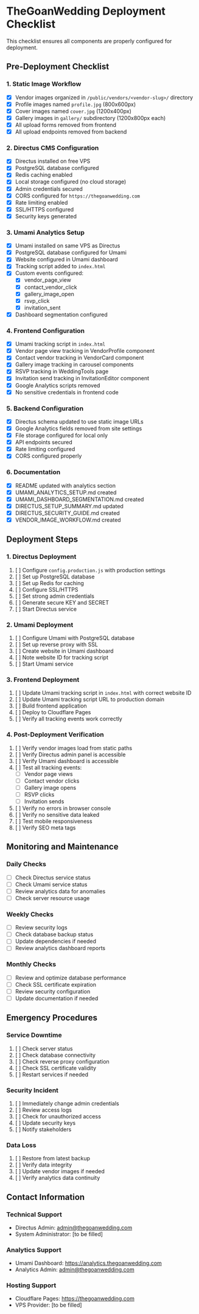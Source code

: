# TheGoanWedding Deployment Checklist

This checklist ensures all components are properly configured for deployment.

## Pre-Deployment Checklist

### 1. Static Image Workflow
- [x] Vendor images organized in `/public/vendors/<vendor-slug>/` directory
- [x] Profile images named `profile.jpg` (800x600px)
- [x] Cover images named `cover.jpg` (1200x400px)
- [x] Gallery images in `gallery/` subdirectory (1200x800px each)
- [x] All upload forms removed from frontend
- [x] All upload endpoints removed from backend

### 2. Directus CMS Configuration
- [x] Directus installed on free VPS
- [x] PostgreSQL database configured
- [x] Redis caching enabled
- [x] Local storage configured (no cloud storage)
- [x] Admin credentials secured
- [x] CORS configured for `https://thegoanwedding.com`
- [x] Rate limiting enabled
- [x] SSL/HTTPS configured
- [x] Security keys generated

### 3. Umami Analytics Setup
- [x] Umami installed on same VPS as Directus
- [x] PostgreSQL database configured for Umami
- [x] Website configured in Umami dashboard
- [x] Tracking script added to `index.html`
- [x] Custom events configured:
  - [x] vendor_page_view
  - [x] contact_vendor_click
  - [x] gallery_image_open
  - [x] rsvp_click
  - [x] invitation_sent
- [x] Dashboard segmentation configured

### 4. Frontend Configuration
- [x] Umami tracking script in `index.html`
- [x] Vendor page view tracking in VendorProfile component
- [x] Contact vendor tracking in VendorCard component
- [x] Gallery image tracking in carousel components
- [x] RSVP tracking in WeddingTools page
- [x] Invitation send tracking in InvitationEditor component
- [x] Google Analytics scripts removed
- [x] No sensitive credentials in frontend code

### 5. Backend Configuration
- [x] Directus schema updated to use static image URLs
- [x] Google Analytics fields removed from site settings
- [x] File storage configured for local only
- [x] API endpoints secured
- [x] Rate limiting configured
- [x] CORS configured properly

### 6. Documentation
- [x] README updated with analytics section
- [x] UMAMI_ANALYTICS_SETUP.md created
- [x] UMAMI_DASHBOARD_SEGMENTATION.md created
- [x] DIRECTUS_SETUP_SUMMARY.md updated
- [x] DIRECTUS_SECURITY_GUIDE.md created
- [x] VENDOR_IMAGE_WORKFLOW.md created

## Deployment Steps

### 1. Directus Deployment
1. [ ] Configure `config.production.js` with production settings
2. [ ] Set up PostgreSQL database
3. [ ] Set up Redis for caching
4. [ ] Configure SSL/HTTPS
5. [ ] Set strong admin credentials
6. [ ] Generate secure KEY and SECRET
7. [ ] Start Directus service

### 2. Umami Deployment
1. [ ] Configure Umami with PostgreSQL database
2. [ ] Set up reverse proxy with SSL
3. [ ] Create website in Umami dashboard
4. [ ] Note website ID for tracking script
5. [ ] Start Umami service

### 3. Frontend Deployment
1. [ ] Update Umami tracking script in `index.html` with correct website ID
2. [ ] Update Umami tracking script URL to production domain
3. [ ] Build frontend application
4. [ ] Deploy to Cloudflare Pages
5. [ ] Verify all tracking events work correctly

### 4. Post-Deployment Verification
1. [ ] Verify vendor images load from static paths
2. [ ] Verify Directus admin panel is accessible
3. [ ] Verify Umami dashboard is accessible
4. [ ] Test all tracking events:
   - [ ] Vendor page views
   - [ ] Contact vendor clicks
   - [ ] Gallery image opens
   - [ ] RSVP clicks
   - [ ] Invitation sends
5. [ ] Verify no errors in browser console
6. [ ] Verify no sensitive data leaked
7. [ ] Test mobile responsiveness
8. [ ] Verify SEO meta tags

## Monitoring and Maintenance

### Daily Checks
- [ ] Check Directus service status
- [ ] Check Umami service status
- [ ] Review analytics data for anomalies
- [ ] Check server resource usage

### Weekly Checks
- [ ] Review security logs
- [ ] Check database backup status
- [ ] Update dependencies if needed
- [ ] Review analytics dashboard reports

### Monthly Checks
- [ ] Review and optimize database performance
- [ ] Check SSL certificate expiration
- [ ] Review security configuration
- [ ] Update documentation if needed

## Emergency Procedures

### Service Downtime
1. [ ] Check server status
2. [ ] Check database connectivity
3. [ ] Check reverse proxy configuration
4. [ ] Check SSL certificate validity
5. [ ] Restart services if needed

### Security Incident
1. [ ] Immediately change admin credentials
2. [ ] Review access logs
3. [ ] Check for unauthorized access
4. [ ] Update security keys
5. [ ] Notify stakeholders

### Data Loss
1. [ ] Restore from latest backup
2. [ ] Verify data integrity
3. [ ] Update vendor images if needed
4. [ ] Verify analytics data continuity

## Contact Information

### Technical Support
- Directus Admin: admin@thegoanwedding.com
- System Administrator: [to be filled]

### Analytics Support
- Umami Dashboard: https://analytics.thegoanwedding.com
- Analytics Admin: admin@thegoanwedding.com

### Hosting Support
- Cloudflare Pages: https://thegoanwedding.com
- VPS Provider: [to be filled]